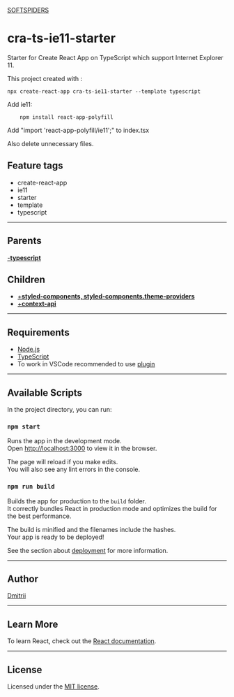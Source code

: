 [SOFTSPIDERS](https://github.com/softspiders/softspiders)

# cra-ts-ie11-starter

Starter for Create React App on TypeScript which support Internet Explorer 11.

This project created with :

```
npx create-react-app cra-ts-ie11-starter --template typescript
```

Add ie11:

```
    npm install react-app-polyfill
```

Add "import 'react-app-polyfill/ie11';" to index.tsx

Also delete unnecessary files.

## Feature tags

- create-react-app
- ie11
- starter
- template
- typescript

---

## Parents

[-**typescript**](https://github.com/softspiders/cra-ie11-starter)

## Children

- [+**styled-components, styled-components.theme-providers**](https://github.com/softspiders/styledcomponents-ts-starter)
- [+**context-api**](https://github.com/softspiders/contextapi-ts-starter)

---

## Requirements

- [Node.js](https://nodejs.org/en/download/package-manager/)
- [TypeScript](https://www.typescriptlang.org/)
- To work in VSCode recommended to use [plugin](https://github.com/styled-components/vscode-styled-components)

---

## Available Scripts

In the project directory, you can run:

### `npm start`

Runs the app in the development mode.<br />
Open [http://localhost:3000](http://localhost:3000) to view it in the browser.

The page will reload if you make edits.<br />
You will also see any lint errors in the console.

### `npm run build`

Builds the app for production to the `build` folder.<br />
It correctly bundles React in production mode and optimizes the build for the best performance.

The build is minified and the filenames include the hashes.<br />
Your app is ready to be deployed!

See the section about [deployment](https://facebook.github.io/create-react-app/docs/deployment) for more information.

---

## Author

[Dmitrii](https://github.com/dmitrii92)

---

## Learn More

To learn React, check out the [React documentation](https://reactjs.org/).

---

## License

Licensed under the [MIT license](./LICENSE).
